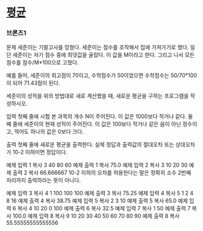 # [평균](https://www.acmicpc.net/problem/1546)

### 브론즈1

문제
세준이는 기말고사를 망쳤다. 세준이는 점수를 조작해서 집에 가져가기로 했다. 일단 세준이는 자기 점수 중에 최댓값을 골랐다. 이 값을 M이라고 한다. 그리고 나서 모든 점수를 점수/M*100으로 고쳤다.

예를 들어, 세준이의 최고점이 70이고, 수학점수가 50이었으면 수학점수는 50/70*100이 되어 71.43점이 된다.

세준이의 성적을 위의 방법대로 새로 계산했을 때, 새로운 평균을 구하는 프로그램을 작성하시오.

입력
첫째 줄에 시험 본 과목의 개수 N이 주어진다. 이 값은 1000보다 작거나 같다. 둘째 줄에 세준이의 현재 성적이 주어진다. 이 값은 100보다 작거나 같은 음이 아닌 정수이고, 적어도 하나의 값은 0보다 크다.

출력
첫째 줄에 새로운 평균을 출력한다. 실제 정답과 출력값의 절대오차 또는 상대오차가 10-2 이하이면 정답이다.

예제 입력 1  복사
3
40 80 60
예제 출력 1  복사
75.0
예제 입력 2  복사
3
10 20 30
예제 출력 2  복사
66.666667
10-2 이하의 오차를 허용한다는 말은 정확히 소수 2번째 자리까지 출력하라는 뜻이 아니다.

예제 입력 3  복사
4
1 100 100 100
예제 출력 3  복사
75.25
예제 입력 4  복사
5
1 2 4 8 16
예제 출력 4  복사
38.75
예제 입력 5  복사
2
3 10
예제 출력 5  복사
65.0
예제 입력 6  복사
4
10 20 0 100
예제 출력 6  복사
32.5
예제 입력 7  복사
1
50
예제 출력 7  복사
100.0
예제 입력 8  복사
9
10 20 30 40 50 60 70 80 90
예제 출력 8  복사
55.55555555555556